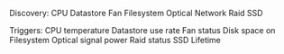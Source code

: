 Discovery: 
  CPU
  Datastore
  Fan
  Filesystem
  Optical Network
  Raid
  SSD

Triggers:
  CPU temperature
  Datastore use rate
  Fan status
  Disk space on Filesystem
  Optical signal power
  Raid status
  SSD Lifetime
